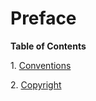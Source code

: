 <div id="id1389" class="preface">

<div class="titlepage">

<div>

<div>

# Preface

</div>

</div>

</div>

<div class="toc">

**Table of Contents**

<span class="section">1. [Conventions](mt_docuventions.html)</span>

<span class="section">2. [Copyright](mt_thecopyright.html)</span>

</div>

</div>
